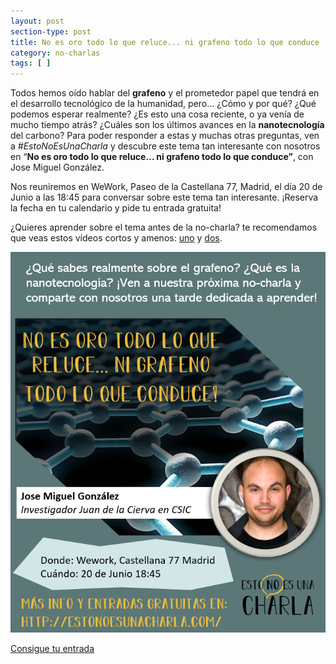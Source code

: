 ```yaml
---
layout: post
section-type: post
title: No es oro todo lo que reluce... ni grafeno todo lo que conduce
category: no-charlas
tags: [ ]
---
```


Todos hemos oído hablar del **grafeno** y el prometedor papel que tendrá en el desarrollo tecnológico de la humanidad, pero... ¿Cómo y por qué? ¿Qué podemos esperar realmente? ¿Es esto una cosa reciente, o ya venía de mucho tiempo atrás? ¿Cuáles son los últimos avances en la **nanotecnología** del carbono? Para poder responder a estas y muchas otras preguntas, ven a
*#EstoNoEsUnaCharla* y descubre este tema tan interesante con nosotros en “**No es oro todo lo que reluce… ni grafeno todo lo que conduce”**, con Jose Miguel González.

Nos reuniremos en WeWork, Paseo de la Castellana 77, Madrid, el día 20 de Junio
a las 18:45 para conversar sobre este tema tan interesante. ¡Reserva
la fecha en tu calendario y pide tu entrada gratuita!

¿Quieres aprender sobre el tema antes de la no-charla? te recomendamos que
veas estos vídeos cortos y amenos:
[uno](https://www.youtube.com/watch?v=dTSnnlITsVg)
y
[dos](https://www.youtube.com/watch?v=0A14Ci5vI8A).

<img src="/img/carteles/jm.png" alt="EstoNoEsUnaCharla" style="width: 550px;"/>

<a class="superboton" href="https://www.eventbrite.es/e/entradas-esto-no-es-una-charla-sobre-nanotecnologia-46837303636">Consigue tu entrada</a>
